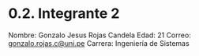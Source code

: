 # 0.2. Integrante 2
Nombre: Gonzalo Jesus Rojas Candela
Edad: 21
Correo: gonzalo.rojas.c@uni.pe
Carrera: Ingeniería de Sistemas